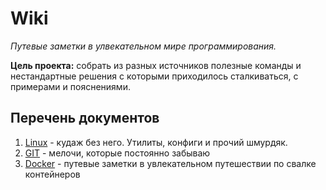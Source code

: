 # Wiki

_Путевые заметки в улвекательном мире программирования._

__Цель проекта:__ собрать из разных источников полезные команды и нестандартные решения с которыми приходилось сталкиваться, с примерами и пояснениями.

## Перечень документов

1) [Linux](/docs/Linux.md) - кудаж без него. Утилиты, конфиги и прочий шмурдяк.
2) [GIT](/docs/git.md) - мелочи, которые постоянно забываю
3) [Docker](/docs/Docker.md) - путевые заметки в увлекательном путешествии по свалке контейнеров
